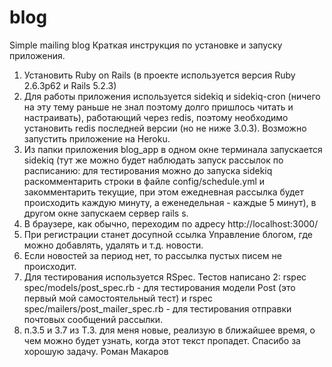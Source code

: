 # blog
Simple mailing blog
Краткая инструкция по установке и запуску приложения.
1. Установить Ruby on Rails (в проекте используется версия Ruby 2.6.3p62 и Rails 5.2.3)
2. Для работы приложения используется sidekiq и sidekiq-cron (ничего на эту тему раньше не знал поэтому долго пришлось читать и настраивать), работающий через redis, поэтому необходимо установить redis последней версии (но не ниже 3.0.3). Возможно запустить приложение на Heroku.
3. Из папки приложения blog_app в одном окне терминала запускается sidekiq (тут же можно будет наблюдать запуск рассылок по расписанию: для тестирования можно до запуска sidekiq раскомментарить строки в файле config/schedule.yml и закомментарить текущие, при этом ежедневная рассылка будет происходить каждую минуту, а еженедельная - каждые 5 минут), в другом окне запускаем сервер rails s.
4. В браузере, как обычно, переходим по адресу http://localhost:3000/
5. При регистрации станет досупной ссылка Управление блогом, где можно добавлять, удалять и т.д. новости.
6. Если новостей за период нет, то рассылка пустых писем не происходит.
7. Для тестирования используется RSpec. Тестов написано 2: rspec spec/models/post_spec.rb - для тестирования модели Post (это первый мой самостоятельный тест) и rspec spec/mailers/post_mailer_spec.rb - для тестирования отправки почтовых сообщений рассылки.
8. п.3.5 и 3.7 из Т.З. для меня новые, реализую в ближайшее время, о чем можно будет узнать, когда этот текст пропадет.
Спасибо за хорошую задачу.
Роман Макаров
